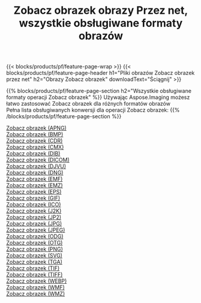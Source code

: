 ﻿---
title: Zobacz obrazek obrazy Przez net, wszystkie obsługiwane formaty obrazów 
weight: 3920
url: /pl/net/viewer 
lang: pl
langdirlevel: 2
locales: zh-hans,ja,it,ru,de,es,fr,nl,id,lt,pl,pt,vi,tr,ko,zh-hant,ar,hi,th,sv,cs,uk,he
description: Używając Aspose.Imaging możesz łatwo Zobacz obrazek obrazy Via net
---

{{< blocks/products/pf/feature-page-wrap >}}
{{< blocks/products/pf/feature-page-header h1="Pliki obrazów Zobacz obrazek przez net" h2="Obrazy Zobacz obrazek" downloadText="Ściągnij" >}}


{{% blocks/products/pf/feature-page-section  h2="Wszystkie obsługiwane formaty operacji Zobacz obrazek" %}}
Używając Aspose.Imaging możesz łatwo zastosować Zobacz obrazek dla różnych formatów obrazów
<br/>
Pełna lista obsługiwanych konwersji dla operacji Zobacz obrazek:
{{% /blocks/products/pf/feature-page-section %}}
<div class="container-fluid productfamilypage bg-gray">
    <div class="convertypes bg-gray agp-content section">
        <div class="container">
		<div class="row other-converters">
		    <div class='col-md-2 other-converter remove-lp remove-rp'><a href="/imaging/pl/net/viewer/apng" >Zobacz obrazek (APNG)</a></div><div class='col-md-2 other-converter remove-lp remove-rp'><a href="/imaging/pl/net/viewer/bmp" >Zobacz obrazek (BMP)</a></div><div class='col-md-2 other-converter remove-lp remove-rp'><a href="/imaging/pl/net/viewer/cdr" >Zobacz obrazek (CDR)</a></div><div class='col-md-2 other-converter remove-lp remove-rp'><a href="/imaging/pl/net/viewer/cmx" >Zobacz obrazek (CMX)</a></div><div class='col-md-2 other-converter remove-lp remove-rp'><a href="/imaging/pl/net/viewer/dib" >Zobacz obrazek (DIB)</a></div><div class='col-md-2 other-converter remove-lp remove-rp'><a href="/imaging/pl/net/viewer/dicom" >Zobacz obrazek (DICOM)</a></div><div class='col-md-2 other-converter remove-lp remove-rp'><a href="/imaging/pl/net/viewer/djvu" >Zobacz obrazek (DJVU)</a></div><div class='col-md-2 other-converter remove-lp remove-rp'><a href="/imaging/pl/net/viewer/dng" >Zobacz obrazek (DNG)</a></div><div class='col-md-2 other-converter remove-lp remove-rp'><a href="/imaging/pl/net/viewer/emf" >Zobacz obrazek (EMF)</a></div><div class='col-md-2 other-converter remove-lp remove-rp'><a href="/imaging/pl/net/viewer/emz" >Zobacz obrazek (EMZ)</a></div><div class='col-md-2 other-converter remove-lp remove-rp'><a href="/imaging/pl/net/viewer/eps" >Zobacz obrazek (EPS)</a></div><div class='col-md-2 other-converter remove-lp remove-rp'><a href="/imaging/pl/net/viewer/gif" >Zobacz obrazek (GIF)</a></div><div class='col-md-2 other-converter remove-lp remove-rp'><a href="/imaging/pl/net/viewer/ico" >Zobacz obrazek (ICO)</a></div><div class='col-md-2 other-converter remove-lp remove-rp'><a href="/imaging/pl/net/viewer/j2k" >Zobacz obrazek (J2K)</a></div><div class='col-md-2 other-converter remove-lp remove-rp'><a href="/imaging/pl/net/viewer/jp2" >Zobacz obrazek (JP2)</a></div><div class='col-md-2 other-converter remove-lp remove-rp'><a href="/imaging/pl/net/viewer/jpg" >Zobacz obrazek (JPG)</a></div><div class='col-md-2 other-converter remove-lp remove-rp'><a href="/imaging/pl/net/viewer/jpeg" >Zobacz obrazek (JPEG)</a></div><div class='col-md-2 other-converter remove-lp remove-rp'><a href="/imaging/pl/net/viewer/odg" >Zobacz obrazek (ODG)</a></div><div class='col-md-2 other-converter remove-lp remove-rp'><a href="/imaging/pl/net/viewer/otg" >Zobacz obrazek (OTG)</a></div><div class='col-md-2 other-converter remove-lp remove-rp'><a href="/imaging/pl/net/viewer/png" >Zobacz obrazek (PNG)</a></div><div class='col-md-2 other-converter remove-lp remove-rp'><a href="/imaging/pl/net/viewer/svg" >Zobacz obrazek (SVG)</a></div><div class='col-md-2 other-converter remove-lp remove-rp'><a href="/imaging/pl/net/viewer/tga" >Zobacz obrazek (TGA)</a></div><div class='col-md-2 other-converter remove-lp remove-rp'><a href="/imaging/pl/net/viewer/tif" >Zobacz obrazek (TIF)</a></div><div class='col-md-2 other-converter remove-lp remove-rp'><a href="/imaging/pl/net/viewer/tiff" >Zobacz obrazek (TIFF)</a></div><div class='col-md-2 other-converter remove-lp remove-rp'><a href="/imaging/pl/net/viewer/webp" >Zobacz obrazek (WEBP)</a></div><div class='col-md-2 other-converter remove-lp remove-rp'><a href="/imaging/pl/net/viewer/wmf" >Zobacz obrazek (WMF)</a></div><div class='col-md-2 other-converter remove-lp remove-rp'><a href="/imaging/pl/net/viewer/wmz" >Zobacz obrazek (WMZ)</a></div>
                </div>
        </div>
    </div>
</div>
<br/>
